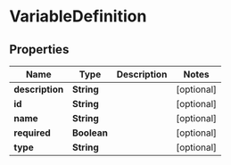 
# VariableDefinition

## Properties
Name | Type | Description | Notes
------------ | ------------- | ------------- | -------------
**description** | **String** |  |  [optional]
**id** | **String** |  |  [optional]
**name** | **String** |  |  [optional]
**required** | **Boolean** |  |  [optional]
**type** | **String** |  |  [optional]



